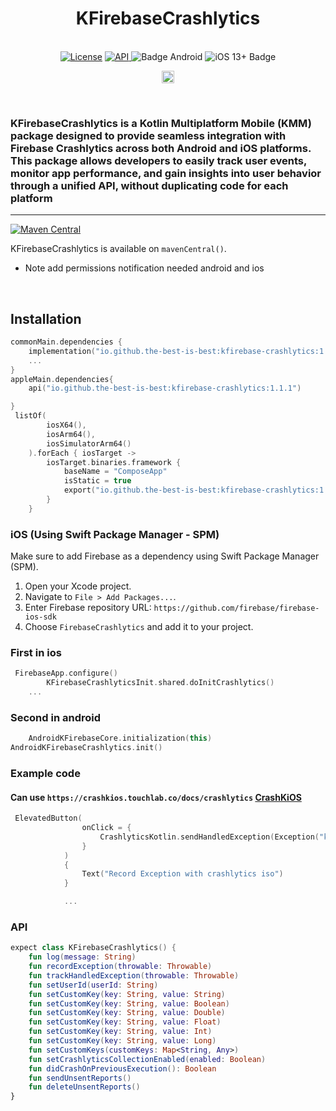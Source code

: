 <h1 align="center">KFirebaseCrashlytics</h1><br>
<div align="center">
<a href="https://opensource.org/licenses/Apache-2.0"><img alt="License" src="https://img.shields.io/badge/License-Apache%202.0-blue.svg"/></a>
<a href="https://android-arsenal.com/api?level=21" rel="nofollow">
    <img alt="API" src="https://img.shields.io/badge/API-21%2B-brightgreen.svg?style=flat" style="max-width: 100%;">
</a>
  <img src="https://img.shields.io/badge/Platform-Android-brightgreen.svg?logo=android" alt="Badge Android" />
  <img src="https://img.shields.io/badge/iOS-13%2B-blue.svg?logo=apple" alt="iOS 13+ Badge" />

<a href="https://github.com/the-best-is-best/"><img alt="Profile" src="https://img.shields.io/badge/github-%23181717.svg?&style=for-the-badge&logo=github&logoColor=white" height="20"/></a>
</div>

<br>

### KFirebaseCrashlytics is a Kotlin Multiplatform Mobile (KMM) package designed to provide seamless integration with Firebase Crashlytics across both Android and iOS platforms. This package allows developers to easily track user events, monitor app performance, and gain insights into user behavior through a unified API, without duplicating code for each platform

<hr>

[![Maven Central](https://img.shields.io/maven-central/v/io.github.the-best-is-best/kfirebase-crashlytics)](https://central.sonatype.com/artifact/io.github.the-best-is-best/kfirebase-crashlytics)

KFirebaseCrashlytics is available on `mavenCentral()`.
<br>

- Note add permissions notification needed android and ios

<br>

## Installation

```kotlin
commonMain.dependencies {
    implementation("io.github.the-best-is-best:kfirebase-crashlytics:1.1.1")
    ...
}
appleMain.dependencies{
    api("io.github.the-best-is-best:kfirebase-crashlytics:1.1.1")

}
 listOf(
        iosX64(),
        iosArm64(),
        iosSimulatorArm64()
    ).forEach { iosTarget ->
        iosTarget.binaries.framework {
            baseName = "ComposeApp"
            isStatic = true
            export("io.github.the-best-is-best:kfirebase-crashlytics:1.1.1") //  need this
        }
    }
```

### iOS (Using Swift Package Manager - SPM)

Make sure to add Firebase as a dependency using Swift Package Manager (SPM).

1. Open your Xcode project.
2. Navigate to `File > Add Packages...`.
3. Enter Firebase repository URL: `https://github.com/firebase/firebase-ios-sdk`
4. Choose `FirebaseCrashlytics` and add it to your project.

### First in ios

```swift
 FirebaseApp.configure()
        KFirebaseCrashlyticsInit.shared.doInitCrashlytics()
    ...
```

### Second in android

```kotlin
    AndroidKFirebaseCore.initialization(this)
AndroidKFirebaseCrashlytics.init()

```

### Example code

#### Can use `https://crashkios.touchlab.co/docs/crashlytics` <a href = "https://crashkios.touchlab.co/docs/crashlytics"> CrashKiOS </a>

```kotlin
 ElevatedButton(
                onClick = {
                    CrashlyticsKotlin.sendHandledException(Exception("kotlin exception"))
                }
            )
            {
                Text("Record Exception with crashlytics iso")
            }

            ...
```

### API

``` kotlin
expect class KFirebaseCrashlytics() {
    fun log(message: String)
    fun recordException(throwable: Throwable)
    fun trackHandledException(throwable: Throwable)
    fun setUserId(userId: String)
    fun setCustomKey(key: String, value: String)
    fun setCustomKey(key: String, value: Boolean)
    fun setCustomKey(key: String, value: Double)
    fun setCustomKey(key: String, value: Float)
    fun setCustomKey(key: String, value: Int)
    fun setCustomKey(key: String, value: Long)
    fun setCustomKeys(customKeys: Map<String, Any>)
    fun setCrashlyticsCollectionEnabled(enabled: Boolean)
    fun didCrashOnPreviousExecution(): Boolean
    fun sendUnsentReports()
    fun deleteUnsentReports()
}
```
